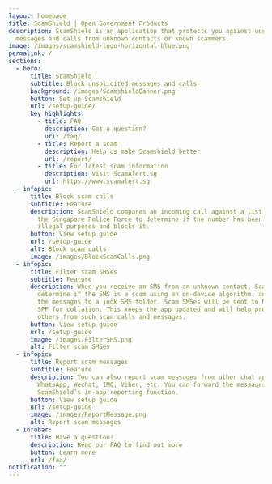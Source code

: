 ```yaml
---
layout: homepage
title: ScamShield | Open Government Products
description: ScamShield is an application that protects you against unsolicited
  messages and calls from unknown contacts or known scammers.
image: /images/scamshield-logo-horizontal-blue.png
permalink: /
sections:
  - hero:
      title: ScamShield
      subtitle: Block unsolicited messages and calls
      background: /images/ScamshieldBanner.png
      button: Set up Scamshield
      url: /setup-guide/
      key_highlights:
        - title: FAQ
          description: Got a question?
          url: /faq/
        - title: Report a scam
          description: Help us make Scamshield better
          url: /report/
        - title: For latest scam information
          description: Visit ScamAlert.sg
          url: https://www.scamalert.sg
  - infopic:
      title: Block scam calls
      subtitle: Feature
      description: ScamShield compares an incoming call against a list maintained by
        the Singapore Police Force to determine if the number has been used for
        illegal purposes and blocks it.
      button: View setup guide
      url: /setup-guide
      alt: Block scam calls
      image: /images/BlockScamCalls.png
  - infopic:
      title: Filter scam SMSes
      subtitle: Feature
      description: When you receive an SMS from an unknown contact, ScamShield will
        determine if the SMS is a scam using an on-device algorithm, and filter
        the messages to a junk SMS folder. Scam SMSes will be sent to NCPC and
        SPF for collation. This keeps the app updated and will help protect
        others from such scam calls and messages.
      button: View setup guide
      url: /setup-guide
      image: /images/FilterSMS.png
      alt: Filter scam SMSes
  - infopic:
      title: Report scam messages
      subtitle: Feature
      description: You can also report scam messages from other chat apps such as
        WhatsApp, Wechat, IMO, Viber, etc. You can forward the messages via
        ScamShield’s in-app reporting function.
      button: View setup guide
      url: /setup-guide
      image: /images/ReportMessage.png
      alt: Report scam messages
  - infobar:
      title: Have a question?
      description: Read our FAQ to find out more
      button: Learn more
      url: /faq/
notification: ""
---
```

